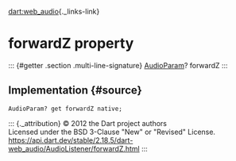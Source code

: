 [dart:web\_audio](../../dart-web_audio/dart-web_audio-library){._links-link}

forwardZ property
=================

::: {#getter .section .multi-line-signature}
[AudioParam](../audioparam-class)? forwardZ
:::

Implementation {#source}
--------------

``` {.language-dart data-language="dart"}
AudioParam? get forwardZ native;
```

::: {._attribution}
© 2012 the Dart project authors\
Licensed under the BSD 3-Clause \"New\" or \"Revised\" License.\
<https://api.dart.dev/stable/2.18.5/dart-web_audio/AudioListener/forwardZ.html>
:::
